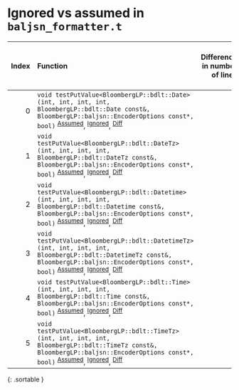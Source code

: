 # Ignored vs assumed in `baljsn_formatter.t`

<script src="../sorttable.js"></script>

|   Index | Function                                                                                                                                                                                                                                                                |   Difference in number of lines |   Function size difference in bytes | Number of lines in assumed build   | Number of bytes in assumed build   | Number of lines in ignored build   | Number of bytes in ignored build   |
|--------:|:------------------------------------------------------------------------------------------------------------------------------------------------------------------------------------------------------------------------------------------------------------------------|--------------------------------:|------------------------------------:|:-----------------------------------|:-----------------------------------|:-----------------------------------|:-----------------------------------|
|       0 | `void testPutValue<BloombergLP::bdlt::Date>(int, int, int, int, BloombergLP::bdlt::Date const&, BloombergLP::baljsn::EncoderOptions const*, bool)` <sup>[Assumed](0.assume.s.txt)</sup>, <sup>[Ignored](0.none.s.txt)</sup>, <sup>[Diff](0.diff.html)</sup>             |                               4 |                                  16 | 2,944                              | 4,316,368                          | 2,928                              | 4,316,368                          |
|       1 | `void testPutValue<BloombergLP::bdlt::DateTz>(int, int, int, int, BloombergLP::bdlt::DateTz const&, BloombergLP::baljsn::EncoderOptions const*, bool)` <sup>[Assumed](1.assume.s.txt)</sup>, <sup>[Ignored](1.none.s.txt)</sup>, <sup>[Diff](1.diff.html)</sup>         |                               4 |                                  16 | 2,944                              | 4,325,200                          | 2,928                              | 4,325,152                          |
|       2 | `void testPutValue<BloombergLP::bdlt::Datetime>(int, int, int, int, BloombergLP::bdlt::Datetime const&, BloombergLP::baljsn::EncoderOptions const*, bool)` <sup>[Assumed](2.assume.s.txt)</sup>, <sup>[Ignored](2.none.s.txt)</sup>, <sup>[Diff](2.diff.html)</sup>     |                               4 |                                  16 | 2,944                              | 4,322,256                          | 2,928                              | 4,322,224                          |
|       3 | `void testPutValue<BloombergLP::bdlt::DatetimeTz>(int, int, int, int, BloombergLP::bdlt::DatetimeTz const&, BloombergLP::baljsn::EncoderOptions const*, bool)` <sup>[Assumed](3.assume.s.txt)</sup>, <sup>[Ignored](3.none.s.txt)</sup>, <sup>[Diff](3.diff.html)</sup> |                               4 |                                  16 | 2,944                              | 4,331,088                          | 2,928                              | 4,331,008                          |
|       4 | `void testPutValue<BloombergLP::bdlt::Time>(int, int, int, int, BloombergLP::bdlt::Time const&, BloombergLP::baljsn::EncoderOptions const*, bool)` <sup>[Assumed](4.assume.s.txt)</sup>, <sup>[Ignored](4.none.s.txt)</sup>, <sup>[Diff](4.diff.html)</sup>             |                               4 |                                  16 | 2,944                              | 4,319,312                          | 2,928                              | 4,319,296                          |
|       5 | `void testPutValue<BloombergLP::bdlt::TimeTz>(int, int, int, int, BloombergLP::bdlt::TimeTz const&, BloombergLP::baljsn::EncoderOptions const*, bool)` <sup>[Assumed](5.assume.s.txt)</sup>, <sup>[Ignored](5.none.s.txt)</sup>, <sup>[Diff](5.diff.html)</sup>         |                               4 |                                  16 | 2,944                              | 4,328,144                          | 2,928                              | 4,328,080                          |
{: .sortable }
